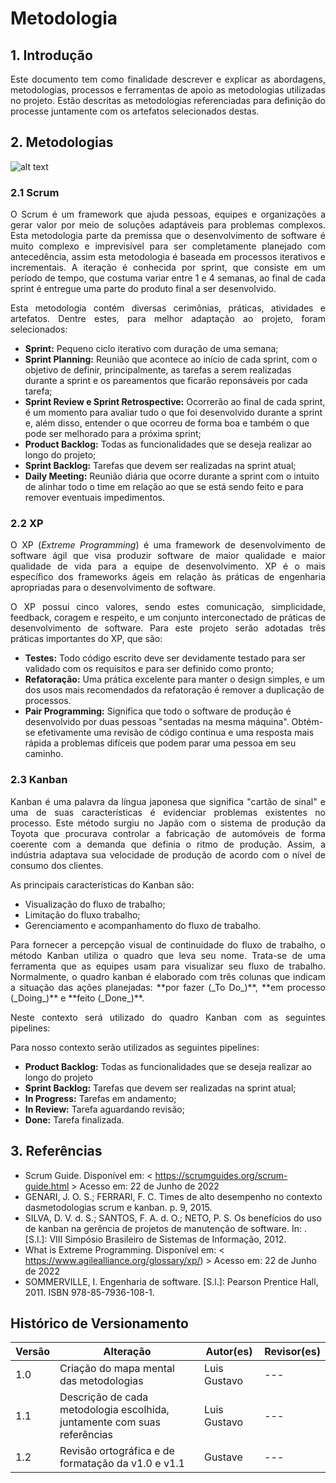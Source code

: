 # Metodologia

## 1. Introdução

<p style="text-align: justify;">
Este documento tem como finalidade descrever e explicar as abordagens, metodologias, processos e ferramentas de apoio as metodologias utilizadas no projeto. Estão descritas as metodologias referenciadas para definição do processe juntamente com os artefatos selecionados destas.
</p>

## 2. Metodologias

![alt text](../../../assets/metodologia/metodologia.png)

### 2.1 Scrum

<p style="text-align: justify;">
O Scrum é um framework que ajuda pessoas, equipes e organizações a gerar valor por meio de soluções adaptáveis ​​para problemas complexos. Esta metodologia parte da premissa que o desenvolvimento de software é muito complexo e imprevisível para ser completamente planejado com antecedência, assim esta metodologia é baseada em processos iterativos e incrementais. A iteração é conhecida por sprint, que consiste em um período de tempo, que costuma variar entre 1 e 4 semanas, ao final de cada sprint é entregue uma parte do produto final a ser desenvolvido.
</p>

<p style="text-align: justify;">
Esta metodologia contém diversas cerimônias, práticas, atividades e artefatos. Dentre estes, para melhor adaptação ao projeto, foram selecionados:
</p>

- **Sprint:** Pequeno ciclo iterativo com duração de uma semana;
- **Sprint Planning:** Reunião que acontece ao início de cada sprint, com o objetivo de definir, principalmente, as tarefas a serem realizadas durante a sprint e os pareamentos que ficarão reponsáveis por cada tarefa;
- **Sprint Review e Sprint Retrospective:** Ocorrerão ao final de cada sprint, é um momento para avaliar tudo o que foi desenvolvido durante a sprint e, além disso, entender o que ocorreu de forma boa e também o que pode ser melhorado para a próxima sprint;
- **Product Backlog:** Todas as funcionalidades que se deseja realizar ao longo do projeto;
- **Sprint Backlog:** Tarefas que devem ser realizadas na sprint atual;
- **Daily Meeting:** Reunião diária que ocorre durante a sprint com o intuito de alinhar todo o time em relação ao que se está sendo feito e para remover eventuais impedimentos.

### 2.2 XP

<p style="text-align: justify;">
O XP (<i>Extreme Programming</i>) é uma framework de desenvolvimento de software ágil que visa produzir software de maior qualidade e maior qualidade de vida para a equipe de desenvolvimento. XP é o mais específico dos frameworks ágeis em relação às práticas de engenharia apropriadas para o desenvolvimento de software. 
</p>

<p style="text-align: justify;">
O XP possui cinco valores, sendo estes comunicação, simplicidade, feedback, coragem e respeito, e um conjunto interconectado de práticas de desenvolvimento de software. Para este projeto serão adotadas três práticas importantes do XP, que são:
</p>

- **Testes:** Todo código escrito deve ser devidamente testado para ser validado com os requisitos e para ser definido como pronto;
- **Refatoração:** Uma prática excelente para manter o design simples, e um dos usos mais recomendados da refatoração é remover a duplicação de processos.
- **Pair Programming:** Significa que todo o software de produção é desenvolvido por duas pessoas "sentadas na mesma máquina". Obtém-se efetivamente uma revisão de código contínua e uma resposta mais rápida a problemas difíceis que podem parar uma pessoa em seu caminho.

### 2.3 Kanban

<p style="text-align: justify;">
Kanban é uma palavra da língua japonesa que significa "cartão de sinal" e uma de suas características é evidenciar problemas existentes no processo. Este método surgiu no Japão com o sistema de produção da Toyota que procurava controlar a fabricação de automóveis de forma coerente com a demanda que definia o ritmo de produção. Assim, a indústria adaptava sua velocidade de produção de acordo com o nível de consumo dos clientes.
</p>

As principais características do Kanban são:

- Visualização do fluxo de trabalho;
- Limitação do fluxo trabalho;
- Gerenciamento e acompanhamento do fluxo de trabalho.

<p style="text-align: justify;">
Para fornecer a percepção visual de continuidade do fluxo de trabalho, o método Kanban utiliza o quadro que leva seu nome. Trata-se de uma ferramenta que as equipes usam para visualizar seu fluxo de trabalho. Normalmente, o quadro kanban é elaborado com três colunas que indicam a situação das ações planejadas: **por fazer (_To Do_)**, **em processo (_Doing_)** e **feito (_Done_)**.
</p>

<p style="text-align: justify;">
Neste contexto será utilizado do quadro Kanban com as seguintes pipelines:
</p>

Para nosso contexto serão utilizados as seguintes pipelines:

- **Product Backlog:** Todas as funcionalidades que se deseja realizar ao longo do projeto
- **Sprint Backlog:** Tarefas que devem ser realizadas na sprint atual;
- **In Progress:** Tarefas em andamento;
- **In Review:** Tarefa aguardando revisão;
- **Done:** Tarefa finalizada.

## 3. Referências

- Scrum Guide. Disponível em: < https://scrumguides.org/scrum-guide.html > Acesso em: 22 de Junho de 2022
- GENARI, J. O. S.; FERRARI, F. C. Times de alto desempenho no contexto dasmetodologias scrum e kanban. p. 9, 2015.
- SILVA, D. V. d. S.; SANTOS, F. A. d. O.; NETO, P. S. Os benefícios do uso de kanban na gerência de projetos de manutenção de software. In: . [S.l.]: VIII Simpósio Brasileiro de Sistemas de Informação, 2012.
- What is Extreme Programming. Disponível em: < https://www.agilealliance.org/glossary/xp/) > Acesso em: 22 de Junho de 2022
- SOMMERVILLE, I. Engenharia de software. [S.l.]: Pearson Prentice Hall, 2011. ISBN 978-85-7936-108-1.

## Histórico de Versionamento

| Versão | Alteração                                                                | Autor(es)    | Revisor(es) |
| ------ | ------------------------------------------------------------------------ | ------------ | ----------- |
| 1.0    | Criação do mapa mental das metodologias                                  | Luis Gustavo | ---         |
| 1.1    | Descrição de cada metodologia escolhida, juntamente com suas referências | Luis Gustavo | ---         |
| 1.2    | Revisão ortográfica e de formatação da v1.0 e v1.1                       | Gustave      | ---         |
